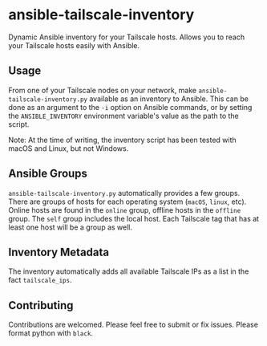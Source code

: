 # ansible-tailscale-inventory
Dynamic Ansible inventory for your Tailscale hosts. Allows you to reach your
Tailscale hosts easily with Ansible.

## Usage
From one of your Tailscale nodes on your network, make
`ansible-tailscale-inventory.py` available as an inventory to Ansible. This can
be done as an argument to the `-i` option on Ansible commands, or by setting
the `ANSIBLE_INVENTORY` environment variable's value as the path to the script.

Note: At the time of writing, the inventory script has been tested with macOS
and Linux, but not Windows.

## Ansible Groups
`ansible-tailscale-inventory.py` automatically provides a few groups.
There are groups of hosts for each operating system (`macOS`, `linux`, etc).
Online hosts are found in the `online` group, offline hosts in the `offline`
group. The `self` group includes the local host. Each Tailscale tag that has
at least one host will be a group as well.

## Inventory Metadata
The inventory automatically adds all available Tailscale IPs as a list in the
fact `tailscale_ips`.

## Contributing
Contributions are welcomed. Please feel free to submit or fix issues.
Please format python with `black`.
